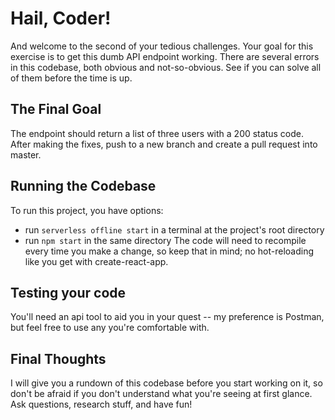 # Hail, Coder!

And welcome to the second of your tedious challenges. Your goal for this exercise is to get this dumb API endpoint working. There are several errors in this codebase, both obvious and not-so-obvious. See if you can solve all of them before the time is up.

## The Final Goal
The endpoint should return a list of three users with a 200 status code. After making the fixes, push to a new branch and create a pull request into master.

## Running the Codebase
To run this project, you have options:
- run `serverless offline start` in a terminal at the project's root directory
- run `npm start` in the same directory
The code will need to recompile every time you make a change, so keep that in mind; no hot-reloading like you get with create-react-app.

## Testing your code
You'll need an api tool to aid you in your quest -- my preference is Postman, but feel free to use any you're comfortable with.

## Final Thoughts
I will give you a rundown of this codebase before you start working on it, so don't be afraid if you don't understand what you're seeing at first glance. Ask questions, research stuff, and have fun!